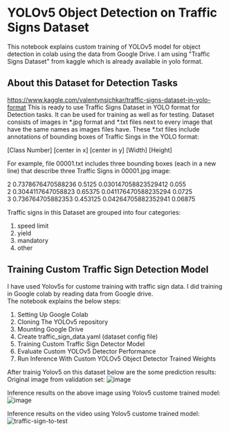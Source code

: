 # YOLOv5 Object Detection on Traffic Signs Dataset

This notebook explains custom training of YOLOv5 model for object detection in colab using the data from Google Drive. I am using "Traffic Signs Dataset" from kaggle which is already available in yolo format.

## About this Dataset for Detection Tasks

https://www.kaggle.com/valentynsichkar/traffic-signs-dataset-in-yolo-format
This is ready to use Traffic Signs Dataset in YOLO format for Detection tasks. It can be used for training as well as for testing. Dataset consists of images in *.jpg format and *.txt files next to every image that have the same names as images files have. These *.txt files include annotations of bounding boxes of Traffic Sings in the YOLO format:

[Class Number] [center in x] [center in y] [Width] [Height]

For example, file 00001.txt includes three bounding boxes (each in a new line) that describe three Traffic Signs in 00001.jpg image:

2 0.7378676470588236 0.5125 0.030147058823529412 0.055 </br>
2 0.3044117647058823 0.65375 0.041176470588235294 0.0725 </br>
3 0.736764705882353 0.453125 0.04264705882352941 0.06875

Traffic signs in this Dataset are grouped into four categories:

1. speed limit</br>
2. yield</br>
3. mandatory</br>
4. other

## Training Custom Traffic Sign Detection Model

I have used Yolov5s for custome training with traffic sign data. I did training in Google colab by reading data from Google drive.</br> The notebook explains the below steps:
1. Setting Up Google Colab </br>
2. Cloning The YOLOv5 repository</br>
3. Mounting Google Drive</br>
4. Create traffic_sign_data.yaml (dataset config file)</br>
5. Training Custom Traffic Sign Detector Model</br>
6. Evaluate Custom YOLOv5 Detector Performance</br>
7. Run Inference With Custom YOLOv5 Object Detector Trained Weights</br>

After trainig Yolov5 on this dataset below are the some prediction results:</br>
Original image from validation set:
![image](https://user-images.githubusercontent.com/40944675/149649652-2665e49d-1167-4dc4-bb43-ca484b2d3975.png)

Inference results on the above image using Yolov5 custome trained model:
![image](https://user-images.githubusercontent.com/40944675/149649679-9af73ed1-3ba4-4525-bf58-da8bdb1fa1a9.png)

Inference results on the video using Yolov5 custome trained model:
![traffic-sign-to-test](https://user-images.githubusercontent.com/40944675/150083931-f74566c1-cf7e-4463-aebc-6cf09821f4c3.gif)

